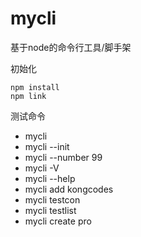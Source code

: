 # mycli
基于node的命令行工具/脚手架

初始化
```
npm install
npm link
```

测试命令
- mycli
- mycli --init
- mycli --number 99
- mycli -V
- mycli --help
- mycli add kongcodes
- mycli testcon
- mycli testlist
- mycli create pro
